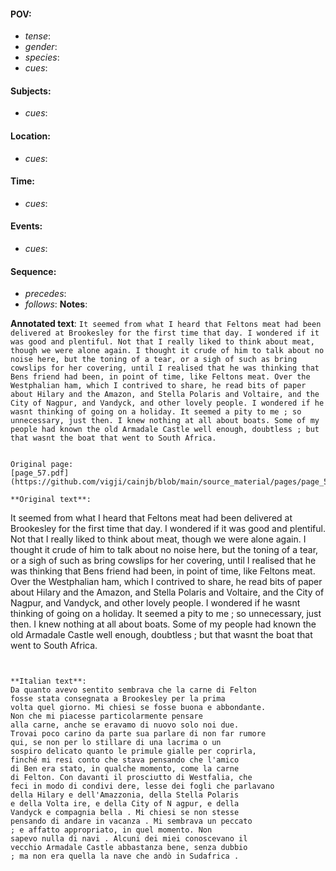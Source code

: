 #### POV: 
  - *tense*:
  - *gender*:
  - *species*:
  - *cues*:
#### Subjects:
  - *cues*:
#### Location:
  - *cues*:
#### Time:
  - *cues*:
#### Events:
  - *cues*:
#### Sequence:
  - *precedes*: 
  - *follows*:
**Notes**:


**Annotated text**:
`It seemed from what I heard that Feltons meat had been delivered at Brookesley for the first time that day. I wondered if it was good and plentiful. Not that I really liked to think about meat, though we were alone again. I thought it crude of him to talk about no noise here, but the toning of a tear, or a sigh of such as bring cowslips for her covering, until I realised that he was thinking that Bens friend had been, in point of time, like Feltons meat. Over the Westphalian ham, which I contrived to share, he read bits of paper about Hilary and the Amazon, and Stella Polaris and Voltaire, and the City of Nagpur, and Vandyck, and other lovely people. I wondered if he wasnt thinking of going on a holiday. It seemed a pity to me ; so unnecessary, just then. I knew nothing at all about boats. Some of my people had known the old Armadale Castle well enough, doubtless ; but that wasnt the boat that went to South Africa.`



```

Original page:
[page_57.pdf](https://github.com/vigji/cainjb/blob/main/source_material/pages/page_57.pdf)

**Original text**:
```
It seemed from what I heard that Feltons meat 
had been delivered at Brookesley for the first 
time that day. I wondered if it was good and 
plentiful. Not that I really liked to think about 
meat, though we were alone again. I thought it 
crude of him to talk about no noise here, but 
the toning of a tear, or a sigh of such as bring 
cowslips for her covering, until I realised that 
he was thinking that Bens friend had been, in 
point of time, like Feltons meat. Over the 
Westphalian ham, which I contrived to share, 
he read bits of paper about Hilary and the 
Amazon, and Stella Polaris and Voltaire, and 
the City of Nagpur, and Vandyck, and other 
lovely people. I wondered if he wasnt thinking 
of going on a holiday. It seemed a pity to me ; 
so unnecessary, just then. I knew nothing at all 
about boats. Some of my people had known the 
old Armadale Castle well enough, doubtless ; 
but that wasnt the boat that went to South 
Africa. 

```


**Italian text**:
Da quanto avevo sentito sembrava che la carne di Felton
fosse stata consegnata a Brookesley per la prima
volta quel giorno. Mi chiesi se fosse buona e abbondante.
Non che mi piacesse particolarmente pensare
alla carne, anche se eravamo di nuovo solo noi due.
Trovai poco carino da parte sua parlare di non far rumore
qui, se non per lo stillare di una lacrima o un
sospiro delicato quanto le primule gialle per coprirla,
finché mi resi conto che stava pensando che l'amico
di Ben era stato, in qualche momento, come la carne
di Felton. Con davanti il prosciutto di Westfalia, che
feci in modo di condivi dere, lesse dei fogli che parlavano
della Hilary e dell'Amazzonia, della Stella Polaris
e della Volta ire, e della City of N agpur, e della
Vandyck e compagnia bella . Mi chiesi se non stesse
pensando di andare in vacanza . Mi sembrava un peccato
; e affatto appropriato, in quel momento. Non
sapevo nulla di navi . Alcuni dei miei conoscevano il
vecchio Armadale Castle abbastanza bene, senza dubbio
; ma non era quella la nave che andò in Sudafrica .

